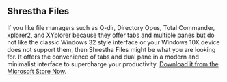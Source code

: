 ## Shrestha Files

If you like file managers such as Q-dir, Directory Opus, Total Commander, xplorer2, and XYplorer because they offer tabs and multiple panes but do not like the classic Windows 32 style interface or your Windows 10X device does not support them, then Shrestha Files might be what you are looking for. It offers the convenience of tabs and dual pane in a modern and minimalist interface to supercharge your productivity. [Download it from the Microsoft Store Now](https://www.microsoft.com/en-us/p/shrestha-files/9npnffsv2hqm).
